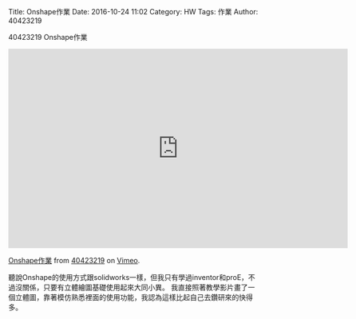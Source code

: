 Title: Onshape作業
Date: 2016-10-24 11:02
Category: HW
Tags: 作業
Author: 40423219

40423219 Onshape作業


<!-- PELICAN_END_SUMMARY -->

<iframe src="https://player.vimeo.com/video/191337938" width="680" height="400" frameborder="0" webkitallowfullscreen mozallowfullscreen allowfullscreen></iframe>
<p><a href="https://vimeo.com/191337938">Onshape作業</a> from <a href="https://vimeo.com/user47671379">40423219</a> on <a href="https://vimeo.com">Vimeo</a>.</p>

<p>聽說Onshape的使用方式跟solidworks一樣，但我只有學過inventor和proE，不過沒關係，只要有立體繪圖基礎使用起來大同小異。
我直接照著教學影片畫了一個立體圖，靠著模仿熟悉裡面的使用功能，我認為這樣比起自己去鑽研來的快得多。</p>
